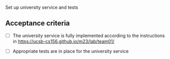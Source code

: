 Set up university service and tests

## Acceptance criteria

- [ ] The university service is fully implemented according to the instructions in <https://ucsb-cs156.github.io/m23/lab/team01/>
- [ ] Appropriate tests are in place for the university service

